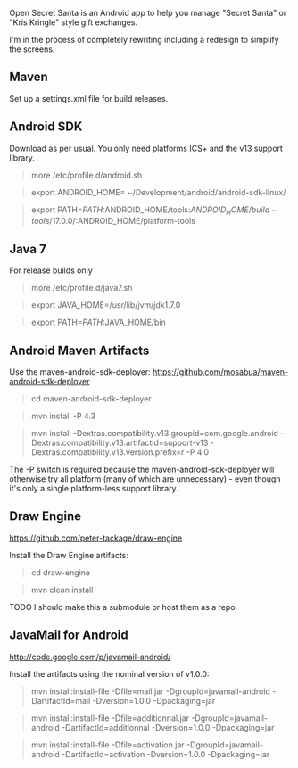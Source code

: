 Open Secret Santa is an Android app to help you manage "Secret Santa" or "Kris Kringle" style gift exchanges.

I'm in the process of completely rewriting including a redesign to simplify the screens.

Maven
-----

Set up a settings.xml file for build releases.

Android SDK
-----------

Download as per usual. You only need platforms ICS+ and the v13 support library.

> more /etc/profile.d/android.sh

> export ANDROID_HOME= ~/Development/android/android-sdk-linux/

> export PATH=$PATH:$ANDROID_HOME/tools:$ANDROID_HOME/build-tools/17.0.0/:$ANDROID_HOME/platform-tools

Java 7
---------------------------

For release builds only

> more /etc/profile.d/java7.sh

> export JAVA_HOME=/usr/lib/jvm/jdk1.7.0

> export PATH=$PATH:$JAVA_HOME/bin

Android Maven Artifacts
-----------------------

Use the maven-android-sdk-deployer: https://github.com/mosabua/maven-android-sdk-deployer

> cd maven-android-sdk-deployer

> mvn install -P 4.3

> mvn install -Dextras.compatibility.v13.groupid=com.google.android -Dextras.compatibility.v13.artifactid=support-v13 -Dextras.compatibility.v13.version.prefix=r -P 4.0

The -P switch is required because the maven-android-sdk-deployer will otherwise try
all platform (many of which are unnecessary) - even though it's only a single
platform-less support library.

Draw Engine
-----------

https://github.com/peter-tackage/draw-engine

Install the Draw Engine artifacts:

> cd draw-engine

> mvn clean install

TODO I should make this a submodule or host them as a repo.

JavaMail for Android
--------------------

http://code.google.com/p/javamail-android/

Install the artifacts using the nominal version of v1.0.0:

> mvn install:install-file -Dfile=mail.jar -DgroupId=javamail-android -DartifactId=mail -Dversion=1.0.0 -Dpackaging=jar

> mvn install:install-file -Dfile=additionnal.jar -DgroupId=javamail-android -DartifactId=additionnal -Dversion=1.0.0 -Dpackaging=jar

> mvn install:install-file -Dfile=activation.jar -DgroupId=javamail-android -DartifactId=activation -Dversion=1.0.0 -Dpackaging=jar




